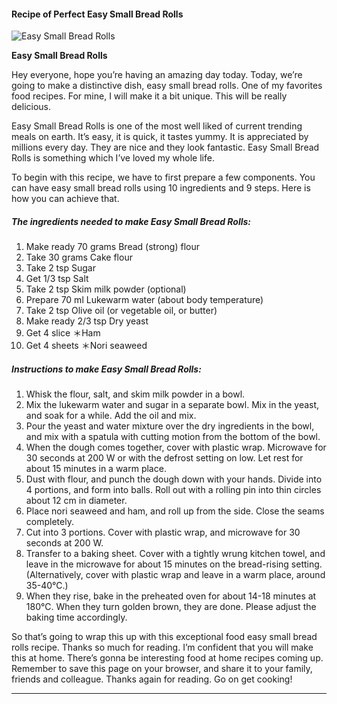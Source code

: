             

#### Recipe of Perfect Easy Small Bread Rolls

![Easy Small Bread Rolls](https://img-global.cpcdn.com/recipes/6194378591698944/751x532cq70/easy-small-bread-rolls-recipe-main-photo.jpg)

**Easy Small Bread Rolls**

Hey everyone, hope you’re having an amazing day today. Today, we’re going to make a distinctive dish, easy small bread rolls. One of my favorites food recipes. For mine, I will make it a bit unique. This will be really delicious.

Easy Small Bread Rolls is one of the most well liked of current trending meals on earth. It’s easy, it is quick, it tastes yummy. It is appreciated by millions every day. They are nice and they look fantastic. Easy Small Bread Rolls is something which I’ve loved my whole life.

To begin with this recipe, we have to first prepare a few components. You can have easy small bread rolls using 10 ingredients and 9 steps. Here is how you can achieve that.

##### The ingredients needed to make Easy Small Bread Rolls:

1.  Make ready 70 grams Bread (strong) flour
2.  Take 30 grams Cake flour
3.  Take 2 tsp Sugar
4.  Get 1/3 tsp Salt
5.  Take 2 tsp Skim milk powder (optional)
6.  Prepare 70 ml Lukewarm water (about body temperature)
7.  Take 2 tsp Olive oil (or vegetable oil, or butter)
8.  Make ready 2/3 tsp Dry yeast
9.  Get 4 slice ＊Ham
10.  Get 4 sheets ＊Nori seaweed

##### Instructions to make Easy Small Bread Rolls:

1.  Whisk the flour, salt, and skim milk powder in a bowl.
2.  Mix the lukewarm water and sugar in a separate bowl. Mix in the yeast, and soak for a while. Add the oil and mix.
3.  Pour the yeast and water mixture over the dry ingredients in the bowl, and mix with a spatula with cutting motion from the bottom of the bowl.
4.  When the dough comes together, cover with plastic wrap. Microwave for 30 seconds at 200 W or with the defrost setting on low. Let rest for about 15 minutes in a warm place.
5.  Dust with flour, and punch the dough down with your hands. Divide into 4 portions, and form into balls. Roll out with a rolling pin into thin circles about 12 cm in diameter.
6.  Place nori seaweed and ham, and roll up from the side. Close the seams completely.
7.  Cut into 3 portions. Cover with plastic wrap, and microwave for 30 seconds at 200 W.
8.  Transfer to a baking sheet. Cover with a tightly wrung kitchen towel, and leave in the microwave for about 15 minutes on the bread-rising setting. (Alternatively, cover with plastic wrap and leave in a warm place, around 35-40℃.)
9.  When they rise, bake in the preheated oven for about 14-18 minutes at 180℃. When they turn golden brown, they are done. Please adjust the baking time accordingly.

So that’s going to wrap this up with this exceptional food easy small bread rolls recipe. Thanks so much for reading. I’m confident that you will make this at home. There’s gonna be interesting food at home recipes coming up. Remember to save this page on your browser, and share it to your family, friends and colleague. Thanks again for reading. Go on get cooking!

* * *
